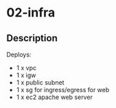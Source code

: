 # 02-infra

## Description

Deploys:

- 1 x vpc
- 1 x igw
- 1 x public subnet
- 1 x sg for ingress/egress for web
- 1 x ec2 apache web server
